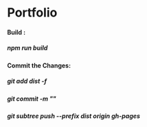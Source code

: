 # Portfolio
#### Build :
##### npm run build  
#### Commit the Changes:
##### git add dist -f
##### git commit -m ""       
##### git subtree push --prefix dist origin gh-pages
